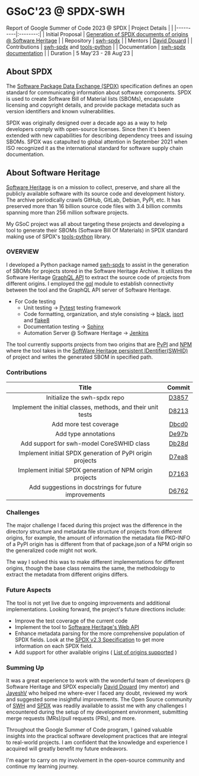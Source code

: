 # GSoC'23 @ SPDX-SWH
Report of Google Summer of Code 2023 @ SPDX
| Project Details |  |
|----------|:--------:|
| Initial Proposal |  [Generation of SPDX documents of origins @ Software Heritage](https://drive.google.com/file/d/1ymBVZ2PZfTO9GnWU-Neh7i6m-jZtBhUc/view?usp=sharing)   |
| Repository   |   [swh-spdx](https://gitlab.softwareheritage.org/swh/devel/swh-spdx)   |
| Mentors    |   [David Douard](https://gitlab.softwareheritage.org/douardda)   |
| Contributions   |   [swh-spdx](https://gitlab.softwareheritage.org/swh/devel/swh-spdx) and [tools-python](https://github.com/spdx/tools-python)  | 
| Documentation   |   [swh-spdx documentation](https://docs.softwareheritage.org/devel/swh-spdx/index.html)  |
| Duration   |   5 May'23 - 28 Aug'23 |

## About SPDX
The [Software Package Data Exchange (SPDX)](https://spdx.dev/) specification defines an open standard for communicating information about software components. SPDX is used to create Software Bill of Material lists (SBOMs), encapsulate licensing and copyright details, and provide package metadata such as version identifiers and known vulnerabilities.

SPDX was originally designed over a decade ago as a way to help developers comply with open-source licenses. Since then it's been extended with new capabilities for describing dependency trees and issuing SBOMs. SPDX was catapulted to global attention in September 2021 when ISO recognized it as the international standard for software supply chain documentation.

## About Software Heritage
[Software Heritage](https://www.softwareheritage.org/) is on a mission to collect, preserve, and share all the publicly available software with its source code and development history. The archive periodically crawls GitHub, GitLab, Debian, PyPI, etc. It has preserved more than 16 billion source code files with 3.4 billion commits spanning more than 256 million software projects.

My GSoC project was all about targeting these projects and developing a tool to generate their SBOMs (Software Bill Of Materials) in SPDX standard making use of SPDX's [tools-python](https://github.com/spdx/tools-python) library.

### OVERVIEW
I developed a Python package named [swh-spdx](https://gitlab.softwareheritage.org/swh/devel/swh-spdx) to assist in the generation of SBOMs for projects stored in the Software Heritage Archive. It utilizes the Software Heritage [GraphQL API](https://archive.softwareheritage.org/graphql/) to extract the source code of projects from different origins. I employed the [gql](https://github.com/graphql-python/gql) module to establish connectivity between the tool and the GraphQL API server of Software Heritage.

-  For Code testing
   - Unit testing -> [Pytest](https://github.com/pytest-dev/pytest) testing framework
   - Code formatting, organization, and style consisting -> [black](https://github.com/psf/black), [isort](https://github.com/PyCQA/isort) and [flake8](https://github.com/PyCQA/flake8)
   - Documentation testing -> [Sphinx](https://github.com/sphinx-doc/sphinx)
   - Automation Server @ Software Heritage -> [Jenkins](https://github.com/jenkinsci)

The tool currently supports projects from two origins that are [PyPI](https://archive.softwareheritage.org/browse/search/?q=&with_visit=true&with_content=true&visit_type=pypi) and [NPM](https://archive.softwareheritage.org/browse/search/?q=&with_visit=true&with_content=true&visit_type=npm) where the tool takes in the [SoftWare Heritage persistent IDentifier(SWHID)](https://docs.softwareheritage.org/devel/swh-model/persistent-identifiers.html) of project and writes the generated SBOM in specified path.

### Contributions
| Title |  Commit |
|:----------:|:--------:|
| Initialize the swh-spdx repo |  [D3857](https://gitlab.softwareheritage.org/swh/devel/swh-spdx/-/commit/3857c3f934f9501d1aaea921c916a1ec1225bad8)  |
| Implement the initial classes, methods, and their unit tests |   [D8213](https://gitlab.softwareheritage.org/swh/devel/swh-spdx/-/commit/8213bf960e82903ce80d1d6a68af297689a273eb)   |
| Add more test coverage | [Dbcd0](https://gitlab.softwareheritage.org/swh/devel/swh-spdx/-/commit/bcd0a2357917e75ad89b050ebca317c55790f0ba) |
| Add type annotations | [De97b](https://gitlab.softwareheritage.org/swh/devel/swh-spdx/-/commit/e97be18dc5ac5181fd49327afad2bafda0d6203a)|
| Add support for swh-model CoreSWHID class | [Db28d](https://gitlab.softwareheritage.org/swh/devel/swh-spdx/-/commit/b28d8b7b7bdc8dcdc8ce8755fdd3787cb33a13f9)|
| Implement initial SPDX generation of PyPI origin projects | [D7ea8](https://gitlab.softwareheritage.org/swh/devel/swh-spdx/-/commit/7ea889fd83d1b395f69b6cccdf0fb9ba19165b4b)|
| Implement initial SPDX generation of NPM origin projects | [D7163](https://gitlab.softwareheritage.org/swh/devel/swh-spdx/-/commit/7163df0986fdb158b5c6023db43040264e3024ef)|
| Add suggestions in docstrings for future improvements | [D6762](https://gitlab.softwareheritage.org/swh/devel/swh-spdx/-/commit/6762e66fb34ab3d8a8875fac5a34c06beb820876)|

### Challenges
The major challenge I faced during this project was the difference in the directory structure and metadata file structure of projects from different origins, for example, the amount of information the metadata file PKG-INFO of a PyPI origin has is different from that of package.json of a NPM origin so the generalized code might not work.

The way I solved this was to make different implementations for different origins, though the base class remains the same, the methodology to extract the metadata from different origins differs.
  
### Future Aspects

The tool is not yet live due to ongoing improvements and additional implementations. Looking forward, the project's future directions include:
- Improve the test coverage of the current code
- Implement the tool to [Software Heritage's Web API](https://archive.softwareheritage.org/api/)
- Enhance metadata parsing for the more comprehensive population of SPDX fields. Look at the [SPDX v2.3 Specification](https://spdx.github.io/spdx-spec/v2.3/introduction/)  to get more information on each SPDX field.
- Add support for other available origins ( [List of origins supported](https://archive.softwareheritage.org/) )

### Summing Up
It was a great experience to work with the wonderful team of developers @ Software Heritage and SPDX especially [David Douard](https://gitlab.softwareheritage.org/douardda) (my mentor) and [JayeshV](https://gitlab.softwareheritage.org/jayeshv) who helped me where-ever I faced any doubt, reviewed my work and suggested some insightful improvements. The Open Source community of [SWH](https://app.element.io/#/room/#swh-devel:matrix.org/$7bsRyQRNc2jXF2IhZuNdFRjlb0o1rRihgpE-eq656mQ) and [SPDX](https://app.gitter.im/#/room/#spdx-org_Lobby:gitter.im) was readily available to assist me with any challenges I encountered during the setup of my development environment, submitting merge requests (MRs)/pull requests (PRs), and more.

Throughout the Google Summer of Code program, I gained valuable insights into the practical software development practices that are integral to real-world projects. I am confident that the knowledge and experience I acquired will greatly benefit my future endeavors.

I'm eager to carry on my involvement in the open-source community and continue my learning journey. 





